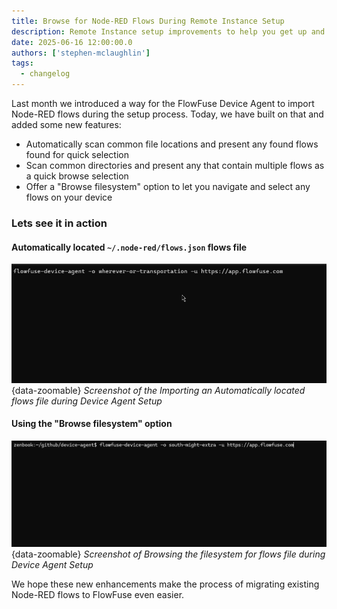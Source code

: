 ```yaml
---
title: Browse for Node-RED Flows During Remote Instance Setup
description: Remote Instance setup improvements to help you get up and running faster with the FlowFuse Device Agent.
date: 2025-06-16 12:00:00.0
authors: ['stephen-mclaughlin']
tags:
  - changelog
---
```


Last month we introduced a way for the FlowFuse Device Agent to import Node-RED flows during the setup process. Today, we have built on that and added some new features:

- Automatically scan common file locations and present any found flows found for quick selection
- Scan common directories and present any that contain multiple flows as a quick browse selection
- Offer a "Browse filesystem" option to let you navigate and select any flows on your device


### Lets see it in action

#### Automatically located `~/.node-red/flows.json` flows file

![Screenshot of the Importing an Automatically located flows file during Device Agent Setup](./images/import-flows-quick-select.gif){data-zoomable}
_Screenshot of the Importing an Automatically located flows file during Device Agent Setup_

#### Using the "Browse filesystem" option

![Screenshot of Browsing the filesystem for flows file during Device Agent Setup](./images/import-flows-browsed.gif){data-zoomable}
_Screenshot of Browsing the filesystem for flows file during Device Agent Setup_

We hope these new enhancements make the process of migrating existing Node-RED flows to FlowFuse even easier.
